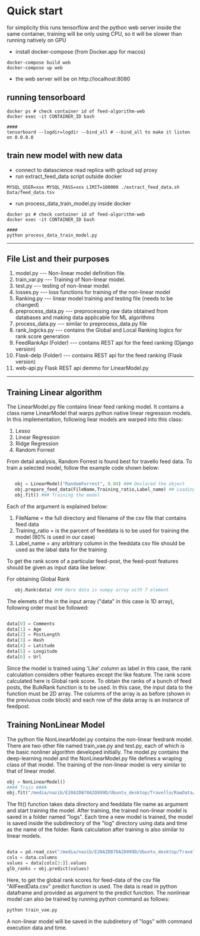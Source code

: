 # Quick start

for simplicity this runs tensorflow and the python web server inside the same container, training will be only using CPU, so it will be slower than running natively on GPU

- install docker-compose (from Docker.app for macos)
```
docker-compose build web
docker-compose up web
```
- the web server will be on http://localhost:8080

## running tensorboard
```
docker ps # check container id of feed-algorithm-web
docker exec -it CONTAINER_ID bash

#### 
tensorboard --logdir=logdir --bind_all # --bind_all to make it listen on 0.0.0.0

```

## train new model with new data

- connect to datascience read replica with gcloud sql proxy
- run extract_feed_data script outside docker
```
MYSQL_USER=xxx MYSQL_PASS=xxx LIMIT=100000 ./extract_feed_data.sh Data/feed_data.tsv
```
- run process_data_train_model.py inside docker
```
docker ps # check container id of feed-algorithm-web
docker exec -it CONTAINER_ID bash

#### 
python process_data_train_model.py
```

---

## File List and their purposes

1. model.py --- Non-linear model definition file.
2. train_var.py --- Training of Non-linear model.
3. test.py --- testing of non-linear model.
4. losses.py --- loss functions for training of the non-linear model
5. Ranking.py  --- linear model training and testing file (needs to be changed)
6. preprocess_data.py --- preprocessing raw data obtained from databases and making data applicable for ML algorithms
7. process_data.py --- similar to preprocess_data.py file
8. rank_logicks.py --- contains the Global and Local Ranking logics for rank score generation
9. FeedRankApi (Folder) --- contains REST api for the feed ranking (Django version)
10. Flask-delp (Folder) --- contains REST api for the feed ranking (Flask version)
11. web-api.py Flask REST api demmo for LinearModel.py

---

## Training Linear algorithm
 The LinearModel.py file contains linear feed ranking model. It contains a class name LinearModel that warps python native linear regression models. In this implementation, following liear models are warped into this class:

 1. Lesso
 2. Linear Regression
 3. Ridge Regression
 4. Random Forrest

 From detail analysis, Random Forrest is found best for travello feed data. To train a selected model, follow the example code shown below:
 ```python

    obj = LinearModel("RandomForrest", 0.04) ### Declared the object
    obj.prepare_feed_data(FileName,Training_ratio,Label_name) ## Loading and pre-processing feed data file
    obj.fit() ### Training the model
```    
Each of the argument is explained below:

1. FileName = the full directory and filename of the csv file that contains feed data
2. Training_ratio = is the parcent of feeddata is to be used for training the model (80% is used in our case)
3. Label_name = any arbitrary column in the feeddata csv file should be used as the labal data for the training

To get the rank score of a particular feed-post, the feed-post features should be given as input data like below:

For obtaining Global Rank
```python
   obj.Rank(data) ### Here data is numpy array with 7 element 
```
The elemets of the in the input array ("data" in this case is 1D array), following order must be followed:
```python

data[0] = Comments
data[1] = Age
data[2] = PostLength
data[3] = Hash
data[4] = Latitude
data[5] = Longitude
data[6] = Url
```
Since the model is trained using 'Like' column as label in this case, the rank calculation considers other features except the like feature. The rank score calculated here is Global rank score. To obtain the ranks of a bunch of feed posts, the BulkRank function is to be used. In this case, the input data to the function must be 2D array. The columns of the array is as before (shown in the previuous code block) and each row of the data array is an instance of feedpost.    

## Training NonLinear Model
The python file NonLinearModel.py contains the non-linear feedrank model. There are two other file named train_vae.py and test.py, each of which is the basic nonliner algorithm developed initially. The model.py contains the deep-learning model and the NonLinearModel.py file defines a wraping class of that model. The training of the non-linear model is very similar to that of linear model.

```python    
obj = NonLinearModel()
#### Train ####
obj.fit("/media/nazib/E20A2DB70A2D899D/Ubuntu_desktop/Travello/RawData/new_feed_data/","AllFeedData.csv")

```
The fit() function takes data directory and feeddata file name as argument and start training the model. After training, the trained non-linear model is saved in a folder named "logs". Each time a new model is trained, the model is saved inside the subdirectory of the "log" directory using data and time as the name of the folder. Rank calculation after training is also similar to linear models. 
``` python

data = pd.read_csv("/media/nazib/E20A2DB70A2D899D/Ubuntu_desktop/Travello/RawData/new_feed_data/AllFeedData.csv")
cols = data.columns 
values = data[cols[3:]].values
glb_ranks = obj.predict(values)
```
Here, to get the global rank scores for feed-data of the csv file "AllFeedData.csv" predict function is used. The data is read in python dataframe and provided as argument to the predict function.
The nonlinear model can also be trained by running python command as follows:

```python
python train_vae.py
```
A non-linear model will be saved in the subdiretory of "logs" with command execution data and time. 
